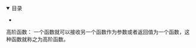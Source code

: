 <details open>
  <summary>
    目录
  </summary>
</details>

* <a href="#"></a>

高阶函数： 一个函数就可以接收另一个函数作为参数或者返回值为一个函数，这种函数就称之为高阶函数。
#  <a name=""></a>
